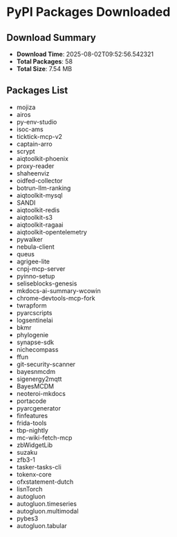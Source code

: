 # PyPI Packages Downloaded

## Download Summary
- **Download Time**: 2025-08-02T09:52:56.542321
- **Total Packages**: 58
- **Total Size**: 7.54 MB

## Packages List
- mojiza
- airos
- py-env-studio
- isoc-ams
- ticktick-mcp-v2
- captain-arro
- scrypt
- aiqtoolkit-phoenix
- proxy-reader
- shaheenviz
- oidfed-collector
- botrun-llm-ranking
- aiqtoolkit-mysql
- SANDI
- aiqtoolkit-redis
- aiqtoolkit-s3
- aiqtoolkit-ragaai
- aiqtoolkit-opentelemetry
- pywalker
- nebula-client
- queus
- agrigee-lite
- cnpj-mcp-server
- pyinno-setup
- seliseblocks-genesis
- mkdocs-ai-summary-wcowin
- chrome-devtools-mcp-fork
- twrapform
- pyarcscripts
- logsentinelai
- bkmr
- phylogenie
- synapse-sdk
- nichecompass
- ffun
- git-security-scanner
- bayesnmcdm
- sigenergy2mqtt
- BayesMCDM
- neoteroi-mkdocs
- portacode
- pyarcgenerator
- finfeatures
- frida-tools
- tbp-nightly
- mc-wiki-fetch-mcp
- zbWidgetLib
- suzaku
- zfb3-1
- tasker-tasks-cli
- tokenx-core
- ofxstatement-dutch
- lisnTorch
- autogluon
- autogluon.timeseries
- autogluon.multimodal
- pybes3
- autogluon.tabular
